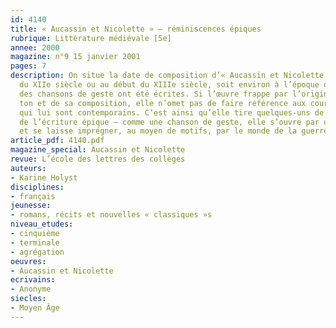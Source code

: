 ```yaml
---
id: 4140
title: « Aucassin et Nicolette » – réminiscences épiques
rubrique: Littérature médiévale [5e]
annee: 2000
magazine: n°9 15 janvier 2001
pages: 7
description: On situe la date de composition d’« Aucassin et Nicolette » à la fin
  du XIIe siècle ou au début du XIIIe siècle, soit environ à l’époque où la plupart
  des chansons de geste ont été écrites. Si l’œuvre frappe par l’originalité de son
  ton et de sa composition, elle n’omet pas de faire référence aux courants littéraires
  qui lui sont contemporains. C’est ainsi qu’elle tire quelques-uns de ses accents
  de l’écriture épique – comme une chanson de geste, elle s’ouvre par un prologue
  et se laisse imprégner, au moyen de motifs, par le monde de la guerre.
article_pdf: 4140.pdf
magazine_special: Aucassin et Nicolette
revue: L’école des lettres des collèges
auteurs:
- Karine Holyst
disciplines:
- français
jeunesse:
- romans, récits et nouvelles « classiques »s
niveau_etudes:
- cinquième
- terminale
- agrégation
oeuvres:
- Aucassin et Nicolette
ecrivains:
- Anonyme
siecles:
- Moyen Âge
---
```

